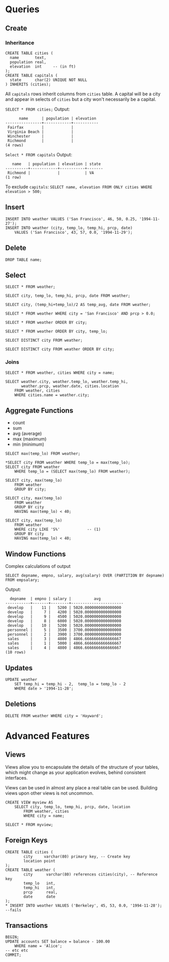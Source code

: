 # Queries

## Create

### Inheritance

```
CREATE TABLE cities (
  name       text,
  population real,
  elevation  int     -- (in ft)
);
CREATE TABLE capitals (
  state      char(2) UNIQUE NOT NULL
) INHERITS (cities);
```

All `capitals` rows inherit columns from `cities` table. A capital will be a city and appear in selects of `cities` but a city won't necessarily be a capital.

`SELECT * FROM cities;` Output:

```
      name      | population | elevation
----------------+------------+-----------
 Fairfax        |            |
 Virginia Beach |            |
 Winchester     |            |
 Richmond       |            |
(4 rows)
```

`Select * FROM capitals` Output:

```
   name   | population | elevation | state
----------+------------+-----------+-------
 Richmond |            |           | VA
(1 row)
```

To exclude `capitals`: `SELECT name, elevation FROM ONLY cities WHERE elevation > 500;`

## Insert

```
INSERT INTO weather VALUES ('San Francisco', 46, 50, 0.25, '1994-11-27');
INSERT INTO weather (city, temp_lo, temp_hi, prcp, date)
    VALUES ('San Francisco', 43, 57, 0.0, '1994-11-29');
```

## Delete

```
DROP TABLE name;
```

## Select

```psql
SELECT * FROM weather;

SELECT city, temp_lo, temp_hi, prcp, date FROM weather;

SELECT city, (temp_hi+temp_lo)/2 AS temp_avg, date FROM weather;

SELECT * FROM weather WHERE city = 'San Francisco' AND prcp > 0.0;

SELECT * FROM weather ORDER BY city;

SELECT * FROM weather ORDER BY city, temp_lo;

SELECT DISTINCT city FROM weather;

SELECT DISTINCT city FROM weather ORDER BY city;
```

### Joins

```psql
SELECT * FROM weather, cities WHERE city = name;

SELECT weather.city, weather.temp_lo, weather.temp_hi,
       weather.prcp, weather.date, cities.location
    FROM weather, cities
    WHERE cities.name = weather.city;
```

## Aggregate Functions

- count
- sum
- avg (average)
- max (maximum)
- min (minimum)

```
SELECT max(temp_lo) FROM weather;

*SELECT city FROM weather WHERE temp_lo = max(temp_lo);
SELECT city FROM weather
    WHERE temp_lo = (SELECT max(temp_lo) FROM weather);

SELECT city, max(temp_lo)
    FROM weather
    GROUP BY city;

SELECT city, max(temp_lo)
    FROM weather
    GROUP BY city
    HAVING max(temp_lo) < 40;

SELECT city, max(temp_lo)
    FROM weather
    WHERE city LIKE 'S%'            -- (1)
    GROUP BY city
    HAVING max(temp_lo) < 40;
```

## Window Functions

Complex calculations of output

```psql
SELECT depname, empno, salary, avg(salary) OVER (PARTITION BY depname) FROM empsalary;
```

Output:

```
  depname  | empno | salary |          avg
-----------+-------+--------+-----------------------
 develop   |    11 |   5200 | 5020.0000000000000000
 develop   |     7 |   4200 | 5020.0000000000000000
 develop   |     9 |   4500 | 5020.0000000000000000
 develop   |     8 |   6000 | 5020.0000000000000000
 develop   |    10 |   5200 | 5020.0000000000000000
 personnel |     5 |   3500 | 3700.0000000000000000
 personnel |     2 |   3900 | 3700.0000000000000000
 sales     |     3 |   4800 | 4866.6666666666666667
 sales     |     1 |   5000 | 4866.6666666666666667
 sales     |     4 |   4800 | 4866.6666666666666667
(10 rows)
```

## Updates

```
UPDATE weather
    SET temp_hi = temp_hi - 2,  temp_lo = temp_lo - 2
    WHERE date > '1994-11-28';
```

## Deletions

```
DELETE FROM weather WHERE city = 'Hayward';
```

# Advanced Features

## Views

Views allow you to encapsulate the details of the structure of your tables, which might change as your application evolves, behind consistent interfaces.

Views can be used in almost any place a real table can be used. Building views upon other views is not uncommon.

```psql
CREATE VIEW myview AS
    SELECT city, temp_lo, temp_hi, prcp, date, location
        FROM weather, cities
        WHERE city = name;

SELECT * FROM myview;
```

## Foreign Keys

```psql
CREATE TABLE cities (
        city     varchar(80) primary key, -- Create key
        location point
);
CREATE TABLE weather (
        city      varchar(80) references cities(city), -- Reference key
        temp_lo   int,
        temp_hi   int,
        prcp      real,
        date      date
);
* INSERT INTO weather VALUES ('Berkeley', 45, 53, 0.0, '1994-11-28'); --fails
```

## Transactions

```
BEGIN;
UPDATE accounts SET balance = balance - 100.00
    WHERE name = 'Alice';
-- etc etc
COMMIT;
```
